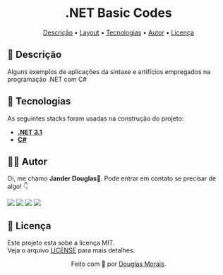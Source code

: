 &NewLine;

<h1 align="center">.NET Basic Codes</h1>
<p align="center">
 <a href="#-descrição">Descrição</a> •
 <a href="#-layout">Layout</a> • 
 <a href="#-tecnologias">Tecnologias</a> • 
 <a href="#-autor">Autor</a> • 
 <a href="#-licença">Licença</a>
</p>

## 📝 Descrição

Alguns exemplos de aplicações da sintaxe e artifícios empregados na programação .NET com C#

## 🚀 Tecnologias

As seguintes stacks foram usadas na construção do projeto:

+ **[.NET 3.1](https://dotnet.microsoft.com/en-us/download/dotnet/3.1/)**
+ **[C#](https://docs.microsoft.com/pt-br/dotnet/csharp/)**

## 👨‍💻 Autor

Oi, me chamo **Jander Douglas**👋. Pode entrar em contato se precisar de algo! 👇
<p>
  <a href="https://web.whatsapp.com/send?phone=5588996776422" alt="WhatsApp" target="_blank" >
  <img src="https://img.shields.io/badge/WhatsApp-25d366?style=for-the-badge&logo=whatsapp&logoColor=white"/></a>
  
  <a href="https://www.linkedin.com/in/douglasmorais" alt="Linkedin" target="_blank">
  <img src="https://img.shields.io/badge/Linkedin-0e76a8?style=for-the-badge&logo=Linkedin&logoColor=white" /></a>

  <a href="https://www.instagram.com/jander_douglas" alt="Instagram" target="_blank">
  <img src="https://img.shields.io/badge/Instagram-DF0174?style=for-the-badge&logo=instagram&logoColor=white"/></a>
  
  <a href="https://twitter.com/JDouglas_Morais" alt="Twitter" target="_blank">
  <img src="https://img.shields.io/badge/Twitter-00ACEE?style=for-the-badge&logo=twitter&logoColor=white"/></a>
</p>  

## 📝 Licença

Este projeto esta sobe a licença MIT. </br>
Veja o arquivo [LICENSE](./LICENSE) para mais detalhes.

<p align="center">Feito com 💙 por <a href="https://www.linkedin.com/in/douglasmorais">Douglas Morais</a>.</p> 

